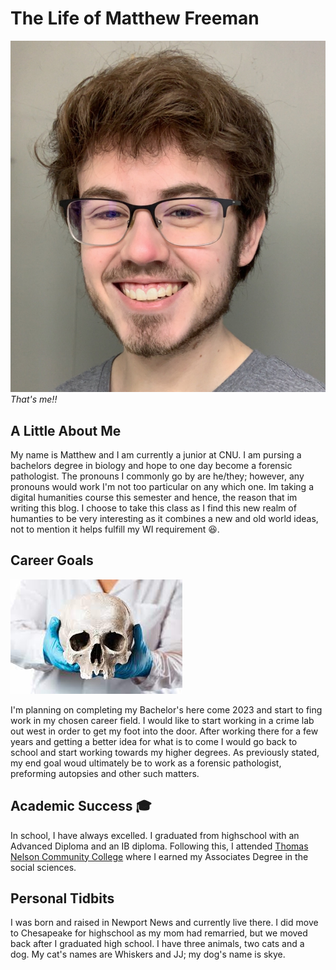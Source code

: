 # **The Life of Matthew Freeman**

![Profile Picture](/images/profile.png)
*That's me!!*

## A Little About Me

My name is Matthew and I am currently a junior at CNU. I am pursing a bachelors degree in biology and hope to one day become a forensic pathologist. The pronouns I commonly  go by are he/they; however, any pronouns would work I'm not too particular on any which one. Im taking a digital humanities course this semester and hence, the reason that im writing this blog. I choose to take this class as I find this new realm of humanties to be very interesting as it combines a new and old world ideas, not to mention it helps fulfill my WI requirement :laughing:.

## Career Goals

![Career Picture](/images/skull.jfif)

I'm planning on completing my Bachelor's here come 2023 and start to fing work in my chosen career field. I would like to start working in a crime lab out west in order to get my foot into the door. After working there for a few years and getting a better idea for what is to come I would go back to school and start working towards my higher degrees. As previously stated, my end goal woud ultimately be to work as a forensic pathologist, preforming autopsies and other such matters.

## Academic Success 🎓

In school, I have always excelled. I graduated from highschool with an Advanced Diploma and an IB diploma. Following this, I attended [Thomas Nelson Community College](https://www.tncc.edu/) where I earned my Associates Degree in the social sciences.

## Personal Tidbits

I was born and raised in Newport News and currently live there. I did move to Chesapeake for highschool as my mom had remarried, but we moved back after I graduated high school. I have three animals, two cats and a dog. My cat's names are Whiskers and JJ; my dog's name is skye. 
